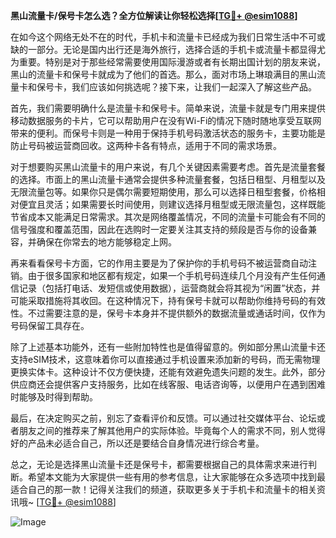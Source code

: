 **黑山流量卡/保号卡怎么选？全方位解读让你轻松选择[[TG💪+ @esim1088](https://t.me/s/esim1088)]**

在如今这个网络无处不在的时代，手机卡和流量卡已经成为我们日常生活中不可或缺的一部分。无论是国内出行还是海外旅行，选择合适的手机卡或流量卡都显得尤为重要。特别是对于那些经常需要使用国际漫游或者有长期出国计划的朋友来说，黑山的流量卡和保号卡就成为了他们的首选。那么，面对市场上琳琅满目的黑山流量卡和保号卡，我们应该如何挑选呢？接下来，让我们一起深入了解这些产品。

首先，我们需要明确什么是流量卡和保号卡。简单来说，流量卡就是专门用来提供移动数据服务的卡片，它可以帮助用户在没有Wi-Fi的情况下随时随地享受互联网带来的便利。而保号卡则是一种用于保持手机号码激活状态的服务卡，主要功能是防止号码被运营商回收。这两种卡各有特点，适用于不同的需求场景。

对于想要购买黑山流量卡的用户来说，有几个关键因素需要考虑。首先是流量套餐的选择。市面上的黑山流量卡通常会提供多种流量套餐，包括日租型、月租型以及无限流量包等。如果你只是偶尔需要短期使用，那么可以选择日租型套餐，价格相对便宜且灵活；如果需要长时间使用，则建议选择月租型或无限流量包，这样既能节省成本又能满足日常需求。其次是网络覆盖情况，不同的流量卡可能会有不同的信号强度和覆盖范围，因此在选购时一定要关注其支持的频段是否与你的设备兼容，并确保在你常去的地方能够稳定上网。

再来看看保号卡方面，它的作用主要是为了保护你的手机号码不被运营商自动注销。由于很多国家和地区都有规定，如果一个手机号码连续几个月没有产生任何通信记录（包括打电话、发短信或使用数据），运营商就会将其视为“闲置”状态，并可能采取措施将其收回。在这种情况下，持有保号卡就可以帮助你维持号码的有效性。不过需要注意的是，保号卡本身并不提供额外的数据流量或通话时间，仅作为号码保留工具存在。

除了上述基本功能外，还有一些附加特性也是值得留意的。例如部分黑山流量卡还支持eSIM技术，这意味着你可以直接通过手机设置来添加新的号码，而无需物理更换实体卡。这种设计不仅方便快捷，还能有效避免遗失问题的发生。此外，部分供应商还会提供客户支持服务，比如在线客服、电话咨询等，以便用户在遇到困难时能够及时得到帮助。

最后，在决定购买之前，别忘了查看评价和反馈。可以通过社交媒体平台、论坛或者朋友之间的推荐来了解其他用户的实际体验。毕竟每个人的需求不同，别人觉得好的产品未必适合自己，所以还是要结合自身情况进行综合考量。

总之，无论是选择黑山流量卡还是保号卡，都需要根据自己的具体需求来进行判断。希望本文能为大家提供一些有用的参考信息，让大家能够在众多选项中找到最适合自己的那一款！记得关注我们的频道，获取更多关于手机卡和流量卡的相关资讯哦~ [[TG💪+ @esim1088](https://t.me/s/esim1088)]

![Image](https://i.postimg.cc/4NQfJmqS/Snipaste-2025-05-13-00-14-12.png)